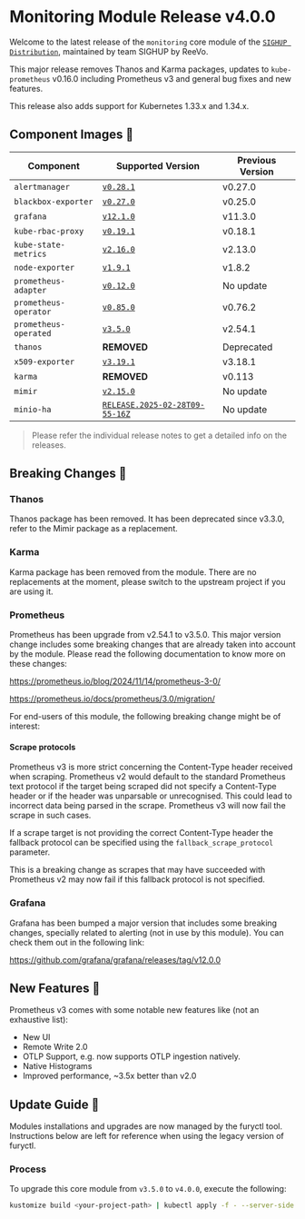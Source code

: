# Monitoring Module Release v4.0.0

Welcome to the latest release of the `monitoring` core module of the [`SIGHUP Distribution`](https://github.com/sighupio/fury-distribution), maintained by team SIGHUP by ReeVo.

This major release removes Thanos and Karma packages, updates to `kube-prometheus` v0.16.0 including Prometheus v3 and general bug fixes and new features.

This release also adds support for Kubernetes 1.33.x and 1.34.x.

## Component Images 🚢

| Component             | Supported Version                                                                                          | Previous Version |
| --------------------- | ---------------------------------------------------------------------------------------------------------- | ---------------- |
| `alertmanager`        | [`v0.28.1`](https://github.com/prometheus/alertmanager/releases/tag/v0.28.1)                               | v0.27.0          |
| `blackbox-exporter`   | [`v0.27.0`](https://github.com/prometheus/blackbox_exporter/releases/tag/v0.27.0)                          | v0.25.0          |
| `grafana`             | [`v12.1.0`](https://github.com/grafana/grafana/releases/tag/v12.1.0)                                       | v11.3.0          |
| `kube-rbac-proxy`     | [`v0.19.1`](https://github.com/brancz/kube-rbac-proxy/releases/tag/v0.19.1)                                | v0.18.1          |
| `kube-state-metrics`  | [`v2.16.0`](https://github.com/kubernetes/kube-state-metrics/releases/tag/v2.16.0)                         | v2.13.0          |
| `node-exporter`       | [`v1.9.1`](https://github.com/prometheus/node_exporter/releases/tag/v1.9.1)                                | v1.8.2           |
| `prometheus-adapter`  | [`v0.12.0`](https://github.com/kubernetes-sigs/prometheus-adapter/releases/tag/v0.12.0)                    | No update        |
| `prometheus-operator` | [`v0.85.0`](https://github.com/prometheus-operator/prometheus-operator/releases/tag/v0.85.0)               | v0.76.2          |
| `prometheus-operated` | [`v3.5.0`](https://github.com/prometheus/prometheus/releases/tag/v3.5.0)                                   | v2.54.1          |
| `thanos`              | **REMOVED**                                                                                                | Deprecated       |
| `x509-exporter`       | [`v3.19.1`](https://github.com/enix/x509-certificate-exporter/releases/tag/v3.19.1)                        | v3.18.1          |
| `karma`               | **REMOVED**                                                                                                | v0.113           |
| `mimir`               | [`v2.15.0`](https://github.com/grafana/mimir/releases/tag/mimir-2.15.0)                                    | No update        |
| `minio-ha`            | [`RELEASE.2025-02-28T09-55-16Z`](https://github.com/minio/minio/releases/tag/RELEASE.2025-02-28T09-55-16Z) | No update        |

> Please refer the individual release notes to get a detailed info on the releases.

## Breaking Changes 🚨

### Thanos

Thanos package has been removed. It has been deprecated since v3.3.0, refer to the Mimir package as a replacement.

### Karma

Karma package has been removed from the module. There are no replacements at the moment, please switch to the upstream project if you are using it.

### Prometheus

Prometheus has been upgrade from v2.54.1 to v3.5.0. This major version change includes some breaking changes that are already taken into account by the module. Please read the following documentation to know more on these changes:

https://prometheus.io/blog/2024/11/14/prometheus-3-0/

https://prometheus.io/docs/prometheus/3.0/migration/

For end-users of this module, the following breaking change might be of interest:

#### Scrape protocols

Prometheus v3 is more strict concerning the Content-Type header received when scraping. Prometheus v2 would default to the standard Prometheus text protocol if the target being scraped did not specify a Content-Type header or if the header was unparsable or unrecognised. This could lead to incorrect data being parsed in the scrape. Prometheus v3 will now fail the scrape in such cases.

If a scrape target is not providing the correct Content-Type header the fallback protocol can be specified using the `fallback_scrape_protocol` parameter.

This is a breaking change as scrapes that may have succeeded with Prometheus v2 may now fail if this fallback protocol is not specified.

### Grafana

Grafana has been bumped a major version that includes some breaking changes, specially related to alerting (not in use by this module). You can check them out in the following link:

https://github.com/grafana/grafana/releases/tag/v12.0.0

## New Features 🎉

Prometheus v3 comes with some notable new features like (not an exhaustive list):

- New UI
- Remote Write 2.0
- OTLP Support, e.g. now supports OTLP ingestion natively.
- Native Histograms
- Improved performance, ~3.5x better than v2.0

## Update Guide 🦮

Modules installations and upgrades are now managed by the furyctl tool. Instructions below are left for reference when using the legacy version of furyctl.

### Process

To upgrade this core module from `v3.5.0` to `v4.0.0`, execute the following:

```bash
kustomize build <your-project-path> | kubectl apply -f - --server-side
```
